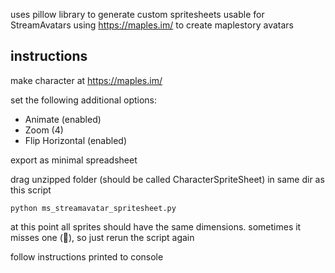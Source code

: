 uses pillow library to generate custom spritesheets usable for StreamAvatars using https://maples.im/ to create maplestory avatars

## instructions
make character at https://maples.im/

set the following additional options:
- Animate (enabled)
- Zoom (4)
- Flip Horizontal (enabled)

export as minimal spreadsheet

drag unzipped folder (should be called CharacterSpriteSheet) in same dir as this script

`python ms_streamavatar_spritesheet.py`

at this point all sprites should have the same dimensions. sometimes it misses one (🍝), so just rerun the script again 

follow instructions printed to console
